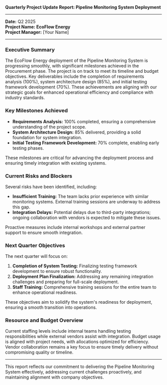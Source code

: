 

**Quarterly Project Update Report: Pipeline Monitoring System Deployment**

---

**Date:** Q2 2025  
**Project Name:** **EcoFlow Energy**  
**Project Manager:** [Your Name]  

---

### Executive Summary

The EcoFlow Energy deployment of the Pipeline Monitoring System is progressing smoothly, with significant milestones achieved in the Procurement phase. The project is on track to meet its timeline and budget objectives. Key deliverables include the completion of requirements analysis (100%), system architecture design (85%), and initial testing framework development (70%). These achievements are aligning with our strategic goals for enhanced operational efficiency and compliance with industry standards.

### Key Milestones Achieved

- **Requirements Analysis:** 100% completed, ensuring a comprehensive understanding of the project scope.
- **System Architecture Design:** 85% delivered, providing a solid foundation for system integration.
- **Initial Testing Framework Development:** 70% complete, enabling early testing phases.

These milestones are critical for advancing the deployment process and ensuring timely integration with existing systems.

### Current Risks and Blockers

Several risks have been identified, including:

- **Insufficient Training:** The team lacks prior experience with similar monitoring systems. External training sessions are underway to address this gap.
- **Integration Delays:** Potential delays due to third-party integrations; ongoing collaboration with vendors is expected to mitigate these issues.

Proactive measures include internal workshops and external partner support to ensure smooth integration.

### Next Quarter Objectives

The next quarter will focus on:

1. **Completion of System Testing:** Finalizing testing framework development to ensure robust functionality.
2. **Deployment Plan Finalization:** Addressing any remaining integration challenges and preparing for full-scale deployment.
3. **Staff Training:** Comprehensive training sessions for the entire team to enhance operational readiness.

These objectives aim to solidify the system's readiness for deployment, ensuring a smooth transition into operations.

### Resource and Budget Overview

Current staffing levels include internal teams handling testing responsibilities while external vendors assist with integration. Budget usage is aligned with project needs, with allocations optimized for efficiency. Vendor collaboration remains a key focus to ensure timely delivery without compromising quality or timeline.

---

This report reflects our commitment to delivering the Pipeline Monitoring System effectively, addressing current challenges proactively, and maintaining alignment with company objectives.
